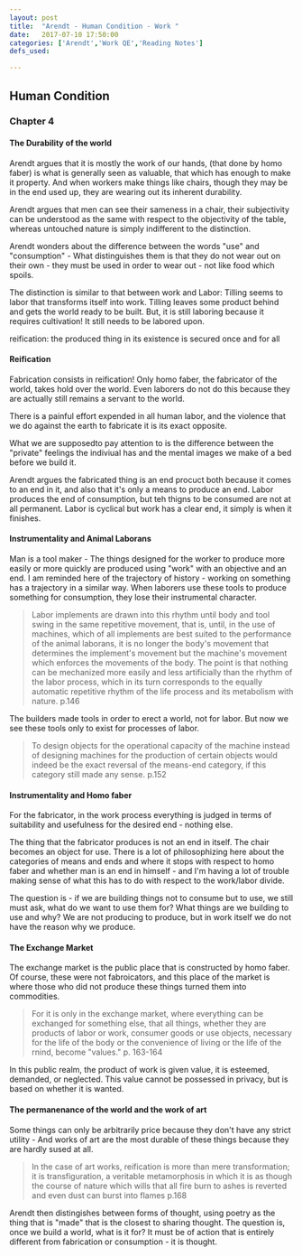 ```yaml
---
layout: post
title:  "Arendt - Human Condition - Work "
date:   2017-07-10 17:50:00
categories: ['Arendt','Work QE','Reading Notes']
defs_used:

---
```

## Human Condition
### Chapter 4

#### The Durability of the world

Arendt argues that it is mostly the work of our hands, (that done by homo faber) is what is generally seen as valuable, that which has enough to make it property. And when workers make things like chairs, though they may be in the end used up, they are wearing out its inherent durability.

Arendt argues that men can see their sameness in a chair, their subjectivity can be understood as the same with respect to the objectivity of the table, whereas untouched nature is simply indifferent to the distinction.

Arendt wonders about the difference between the words "use" and "consumption" - What distinguishes them is that they do not wear out on their own - they must be used in order to wear out - not like food which spoils.

The distinction is similar to that between work and Labor: Tilling seems to labor that transforms itself into work. Tilling leaves some product behind and gets the world ready to be built. But, it is still laboring because it requires cultivation! It still needs to be labored upon.

<def>reification: the produced thing in its existence is secured once and for all</def>

#### Reification
Fabrication consists in reification! Only homo faber, the fabricator of the world, takes hold over the world. Even laborers do not do this because they are actually still remains a servant to the world.

There is a painful effort expended in all human labor, and the violence that we do against the earth to fabricate it is its exact opposite.

What we are supposedto pay attention to is the difference between the "private" feelings the indiviual has and the mental images we make of a bed before we build it.

Arendt argues the fabricated thing is an end procuct both because it comes to an end in it, and also that it's only a means to produce an end. Labor produces the end of consumption, but teh thigns to be consumed are not at all permanent. Labor is cyclical but work has a clear end, it simply is when it finishes.

#### Instrumentality and Animal Laborans
Man is a tool maker - The things designed for the worker to produce more easily or more quickly are produced using "work" with an objective and an end. I am reminded here of the trajectory of history - working on something has a trajectory in a similar way. When laborers use these tools to produce something for consumption, they lose their instrumental character.
>Labor implements are drawn into this rhythm until body
and tool swing in the same repetitive movement, that is, until, in
the use of machines, which of all implements are best suited to the
performance of the animal laborans, it is no longer the body's movement
that determines the implement's movement but the machine's
movement which enforces the movements of the body. The point is
that nothing can be mechanized more easily and less artificially
than the rhythm of the labor process, which in its turn corresponds
to the equally automatic repetitive rhythm of the life process and
its metabolism with nature. p.146

The builders made tools in order to erect a world, not for labor. But now we see these tools only to exist for processes of labor.
>To design objects for the operational capacity of the machine
instead of designing machines for the production of certain objects
would indeed be the exact reversal of the means-end category,
if this category still made any sense.
p.152


#### Instrumentality and Homo faber
For the fabricator, in the work process everything is judged in terms of suitability and usefulness for the desired end - nothing else.

The thing that the fabricator produces is not an end in itself. The chair becomes an object for use. There is a lot of philosophizing here about the categories of means and ends and where it stops with respect to homo faber and whether man is an end in himself - and I'm having a lot of trouble making sense of what this has to do with respect to the work/labor divide.

The question is - if we are building things not to consume but to use, we still must ask, what do we want to use them for? What things are we building to use and why? We are not producing to produce, but in work itself we do not have the reason why we produce.

#### The Exchange Market

The exchange market is the public place that is constructed by homo faber. Of course, these were not fabroicators, and this place of the market is where those who did not produce these things turned them into commodities.
>For it is only in
the exchange market, where everything can be exchanged for
something else, that all things, whether they are products of labor
or work, consumer goods or use objects, necessary for the life of
the body or the convenience of living or the life of the rnind, become
"values."
p. 163-164

In this public realm, the product of work is given value, it is esteemed, demanded, or neglected. This value cannot be possessed in privacy, but is based on whether it is wanted.


#### The permanenance of the world and the work of art
Some things can only be arbitrarily price because they don't have any strict utility - And works of art are the most durable of these things because they are hardly sused at all.
>In the case of art works, reification is more than mere transformation;
it is transfiguration, a veritable metamorphosis in which it
is as though the course of nature which wills that all fire burn to
ashes is reverted and even dust can burst into flames
p.168

Arendt then distingishes between forms of thought, using poetry as the thing that is "made" that is the closest to sharing thought. The question is, once we build a world, what is it for? It must be of action that is entirely different from fabrication or consumption - it is thought.
